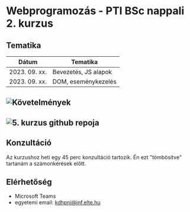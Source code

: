 # Webprogramozás - PTI BSc nappali 2. kurzus

## Tematika

|Dátum        |Tematika            |
|-------------|--------------------|
|2023. 09. xx.|Bevezetés, JS alapok|
|2023. 09. xx.|DOM, eseménykezelés |

## ![Követelmények]()

## ![5. kurzus github repoja]()

## Konzultáció
Az kurzushoz heti egy 45 perc konzultáció tartozik. Én ezt "tömbösítve" tartanám a számonkérések előtt.

## Elérhetőség
- Microsoft Teams
- egyetemi email: kdhpni@inf.elte.hu
